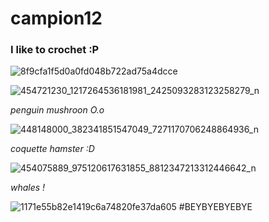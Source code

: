 # campion12
### I like to crochet :P


![8f9cfa1f5d0a0fd048b722ad75a4dcce](https://github.com/user-attachments/assets/ad79b6ed-1966-4e00-82da-11934e9183be) 

![454721230_1217264536181981_2425093283123258279_n](https://github.com/user-attachments/assets/61650200-1604-4f4b-9a0d-7f54c02ba343)

*penguin mushroon O.o*

![448148000_382341851547049_7271170706248864936_n](https://github.com/user-attachments/assets/38a50d45-8d6b-493b-8985-2efe6506a568)

*coquette hamster :D*

![454075889_975120617631855_8812347213312446642_n](https://github.com/user-attachments/assets/bf8b3e1a-6b8b-42ee-930b-81cf9466dd3b)

*whales !*

![1171e55b82e1419c6a74820fe37da605](https://github.com/user-attachments/assets/41857baf-9466-452e-b102-72496c6e44c6)
#BEYBYEBYEBYE
